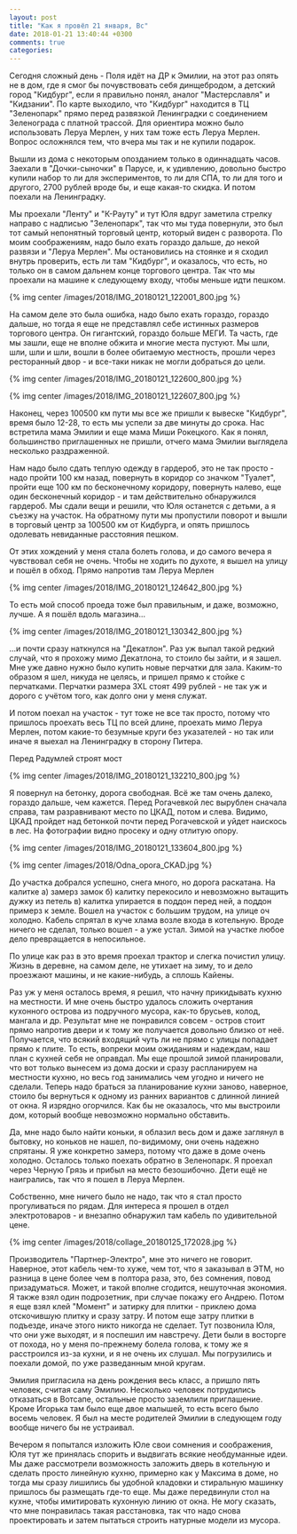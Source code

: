 ```yaml
---
layout: post
title: "Как я провёл 21 января, Вс"
date: 2018-01-21 13:40:44 +0300
comments: true
categories: 
---
```

Сегодня сложный день - Поля идёт на ДР к Эмилии, на этот раз опять не в дом, где я смог бы почувствовать себя динщебродом, а детский город "Кидбург", если я правильно понял, аналог "Мастерславля" и "Кидзании". По карте выходило, что "Кидбург" находится в ТЦ "Зеленопарк" прямо перед развязкой Ленинградки с соединением Зеленограда с платной трассой. Для ориентира можно было использовать Леруа Мерлен, у них там тоже есть Леруа Мерлен. Вопрос осложнялся тем, что вчера мы так и не купили подарок.

Вышли из дома с некоторым опозданием только в одиннадцать часов. Заехали в "Дочки-сыночки" в Парусе, и, к удивлению, довольно быстро купили набор то ли для экспериментов, то ли для СПА, то ли для того и другого, 2700 рублей вроде бы, и еще какая-то скидка. И потом поехали на Ленинградку.

Мы проехали "Ленту" и "К-Рауту" и тут Юля вдруг заметила стрелку направо с надписью "Зеленопарк", так что мы туда повернули, это был тот самый непонятный торговый центр, который виден с разворота. По моим соображениям, надо было ехать гораздо дальше, до некой развязи и "Леруа Мерлен". Мы остановились на стоянке и я сходил внутрь проверить, есть ли там "Кидбург", и оказалось, что есть, но только он в самом дальнем конце торгового центра. Так что мы проехали на машине к следующему входу, чтобы меньше идти пешком.

{% img center /images/2018/IMG_20180121_122001_800.jpg %}

На самом деле это была ошибка, надо было ехать гораздо, гораздо дальше, но тогда я еще не представлял себе истинных размеров торгового центра. Он гигантский, гораздо больше МЕГИ. Та часть, где мы зашли, еще не вполне обжита и многие места пустуют. Мы шли, шли, шли и шли, вошли в более обитаемую местность, прошли через ресторанный двор - и все-таки никак не могли добраться до цели.

{% img center /images/2018/IMG_20180121_122600_800.jpg %}

{% img center /images/2018/IMG_20180121_122607_800.jpg %}

Наконец, через 100500 км пути мы все же пришли к вывеске "Кидбург", время было 12-28, то есть мы успели за две минуты до срока. Нас встретила мама Эмилии и еще мама Миши Рокецкого. Как я понял, большинство приглашенных не пришли, отчего мама Эмилии выглядела несколько раздраженной.

Нам надо было сдать теплую одежду в гардероб, это не так просто - надо пройти 100 км назад, повернуть в коридор со значком "Туалет", пройти еще 100 км по бесконечному коридору, повернуть налево, еще один бесконечный коридор - и там действительно обнаружился гардероб. Мы сдали вещи и решили, что Юля останется с детьми, а я съезжу на участок. На обратному пути мы пропустили поворот и вышли в торговый центр за 100500 км от Кидбурга, и опять пришлось одолевать невиданные расстояния пешком.

От этих хождений у меня стала болеть голова, и до самого вечера я чувствовал себя не очень. Чтобы не ходить по духоте, я вышел на улицу и пошёл в обход. Прямо напротив там Леруа Мерлен

{% img center /images/2018/IMG_20180121_124642_800.jpg %}

То есть мой способ проеда тоже был правильным, и даже, возможно, лучше. А я пошёл вдоль магазина...

{% img center /images/2018/IMG_20180121_130342_800.jpg %}

...и почти сразу наткнулся на "Декатлон". Раз уж выпал такой редкий случай, что я прохожу мимо Декатлона, то стоило бы зайти, и я зашел. Мне уже давно нужно было купить новые перчатки для зала. Каким-то образом я шел, никуда не целясь, и пришел прямо к стойке с перчатками. Перчатки размера 3XL стоят 499 рублей - не так уж и дорого с учётом того, как долго они у меня служат.

И потом поехал на участок - тут тоже не все так просто, потому что пришлось проехать весь ТЦ по всей длине, проехать мимо Леруа Мерлен, потом какие-то безумные круги без указателей - но так или иначе я выехал на Ленинградку в сторону Питера.
 
Перед Радумлей строят мост 

{% img center /images/2018/IMG_20180121_132210_800.jpg %}

Я повернул на бетонку, дорога свободная. Всё же там очень далеко, гораздо дальше, чем кажется. Перед Рогачевкой лес вырублен сначала справа, там разравнивают место по ЦКАД, потом и слева. Видимо, ЦКАД пройдет над бетонкой почти перед Рогачевской и уйдет наискось в лес. На фотографии видно просеку и одну отлитую опору.

{% img center /images/2018/IMG_20180121_133604_800.jpg %}

{% img center /images/2018/Odna_opora_CKAD.jpg %}

До участка добрался успешно, снега много, но дорога раскатана. На калитке а) замерз замок б) калитку перекосило и невозможно вытащить дужку из петель в) калитка упирается в поддон перед ней, а поддон примерз к земле. Вошел на участок с большим трудом, на улице оч холодно. Кабель спрятал в куче хлама возле входа в котельную. Вроде ничего не сделал, только вошел - а уже устал. Зимой на участке любое дело превращается в непосильное.

По улице как раз в это время проехал трактор и слегка почистил улицу. Жизнь в деревне, на самом деле, не утихает на зиму, то и дело проезжают машины, и не какие-нибудь, а сплошь Кайены.

Раз уж у меня осталось время, я решил, что начну прикидывать кухню на местности. И мне очень быстро удалось сложить очертания кухонного острова из подручного мусора, как-то брусьев, колод, мангала и др. Результат мне не понравился совсем - остров стоит прямо напротив двери и к тому же получается довольно близко от неё. Получается, что всякий входящий чуть ли не прямо с улицы попадает прямо к плите. То есть, вопреки моим ожиданиям и надеждам, наш план с кухней себя не оправдал. Мы еще прошлой зимой планировали, что вот только вынесем из дома доски и сразу распланируем на местности кухню, но весь год занимались чем угодно и ничего не сделали. Теперь надо браться за планирование кухни заново, наверное, стоило бы вернуться к одному из ранних вариантов с длинной линией от окна. Я изрядно огорчился. Как бы не оказалось, что мы выстроили дом, который вообще невозможно нормально обставить.

Да, мне надо было найти коньки, я облазил весь дом и даже заглянул в бытовку, но коньков не нашел, по-видимому, они очень надежно спрятаны. Я уже конкретно замерз, потому что даже в доме очень холодно. Осталось только поехать обратно в Зеленопарк. Я проехал через Черную Грязь и прибыл на место безошибочно. Дети ещё не наигрались, так что я пошел в Леруа Мерлен.

Собственно, мне ничего было не надо, так что я стал просто прогуливаться по рядам. Для интереса я прошел в отдел электротоваров - и внезапно обнаружил там кабель по удивительной цене.

{% img center /images/2018/collage_20180125_172028.jpg %}

Производитель "Партнер-Электро", мне это ничего не говорит. Наверное, этот кабель чем-то хуже, чем тот, что я заказывал в ЭТМ, но разница в цене более чем в полтора раза, это, без сомнения, повод призадуматься. Может, и такой вполне сгодится, нешуточная экономия. Я также взял один подрозетник, при случае покажу его Андрею. Потом я еще взял клей "Момент" и затирку для плитки - приклею дома отскочившую плитку и сразу затру. И потом еще затру плитки в подъезде, иначе этого никто никогда не сделает. Тут позвонила Юля, что они уже выходят, и я поспешил им навстречу. Дети были в восторге от похода, но у меня по-прежнему болела голова, к тому же я расстроился из-за кухни, и я не очень их слушал. Мы погрузились и поехали домой, по уже разведанным мной кругам.

Эмилия пригласила на день рождения весь класс, а пришло пять человек, считая саму Эмилию. Несколько человек потрудились отказаться в Вотсапе, остальные просто заземлили приглашение. Кроме Игорька там было еще двое малышей, то есть всего было восемь человек. Я был на месте родителей Эмилии в следующем году вообще ничего бы не устраивал.

Вечером я попытался изложить Юле свои сомнения и соображения, Юля тут же принялась спорить и выдвигать всякие необдуманные идеи. Мы даже рассмотрели возможность заложить дверь в котельную и сделать просто линейную кухню, примерно как у Максима в доме, но тогда мы сразу лишились бы удобной кладовки и стиральную машинку пришлось бы размещать где-то еще. Мы даже передвинули стол на кухне, чтобы имитировать кухонную линию от окна. Не могу сказать, что мне понравилась такая расстановка, так что надо снова проектировать и затем пытаться строить натурные модели из мусора.